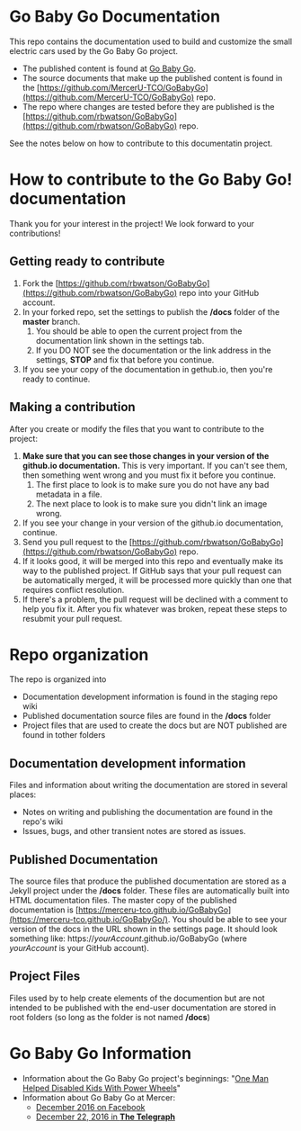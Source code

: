# Go Baby Go Documentation

This repo contains the documentation used to build and customize the small electric cars used by the Go Baby Go project.

* The published content is found at [Go Baby Go](https://merceru-tco.github.io/GoBabyGo/).<br>
* The source documents that make up the published content is found in the [https://github.com/MercerU-TCO/GoBabyGo](https://github.com/MercerU-TCO/GoBabyGo) repo.<br>
* The repo where changes are tested before they are published is the [https://github.com/rbwatson/GoBabyGo](https://github.com/rbwatson/GoBabyGo) repo.

See the notes below on how to contribute to this documentatin project.

# How to contribute to the Go Baby Go! documentation

Thank you for your interest in the project! We look forward to your contributions!

## Getting ready to contribute

1. Fork the [https://github.com/rbwatson/GoBabyGo](https://github.com/rbwatson/GoBabyGo) repo into your GitHub account.
1. In your forked repo, set the settings to publish the **/docs** folder of the **master** branch. 
    1. You should be able to open the current project from the documentation link shown in the settings tab.
    1. If you DO NOT see the documentation or the link address in the settings, **STOP**  and fix that before you continue.
1. If you see your copy of the documentation in gethub.io, then you're ready to continue.

## Making a contribution

After you create or modify the files that you want to contribute to the project:

1. **Make sure that you can see those changes in your version of the github.io documentation.** This is very important. If you can't see them, then something went wrong and you must fix it before you continue.
    1. The first place to look is to make sure you do not have any bad metadata in a file.
    1. The next place to look is to make sure you didn't link an image wrong.
1. If you see your change in your version of the github.io documentation, continue.
1. Send you pull request to the [https://github.com/rbwatson/GoBabyGo](https://github.com/rbwatson/GoBabyGo) repo.
1. If it looks good, it will be merged into this repo and eventually make its way to the published project. If GitHub says that your pull request can be automatically merged, it will be processed more quickly than one that requires conflict resolution.
1. If there's a problem, the pull request will be declined with a comment to help you fix it. After you fix whatever was broken, repeat these steps to resubmit your pull request.

# Repo organization

The repo is organized into

* Documentation development information is found in the staging repo wiki
* Published documentation source files are found in the **/docs** folder
* Project files that are used to create the docs but are NOT published are found in tother folders

## Documentation development information

Files and information about writing the documentation are stored in several places:

- Notes on writing and publishing the documentation are found in the repo's wiki
- Issues, bugs, and other transient notes are stored as issues.

## Published Documentation

The source files that produce the published documentation are stored as a Jekyll project under the **/docs** folder. These files are automatically built into HTML documentation files. The master copy of the published documentation is [https://merceru-tco.github.io/GoBabyGo](https://merceru-tco.github.io/GoBabyGo/). You should be able to see your version of the docs in the URL shown in the settings page. It should look something like: https://_yourAccount_.github.io/GoBabyGo (where _yourAccount_ is your GitHub account).

## Project Files

Files used by to help create elements of the documention but are not intended to be published with the end-user documentation are stored in root folders (so long as the folder is not named **/docs**)

# Go Baby Go Information

* Information about the Go Baby Go project's beginnings: "[One Man Helped Disabled Kids With Power Wheels](https://www.youtube.com/watch?v=qcZtW18WgtE)"
* Information about Go Baby Go at Mercer: 
	- [December 2016 on Facebook](https://www.facebook.com/mercertc/posts/1166188856828602)
	- [December 22, 2016 in __The Telegraph__](http://www.macon.com/news/local/education/article122402574.html)
